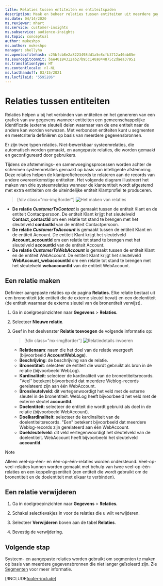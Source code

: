 ```yaml
---
title: Relaties tussen entiteiten en entiteitspaden
description: Maak en beheer relaties tussen entiteiten uit meerdere gegevensbronnen.
ms.date: 04/14/2020
ms.reviewer: mhart
ms.service: customer-insights
ms.subservice: audience-insights
ms.topic: conceptual
author: mukeshpo
ms.author: mukeshpo
manager: shellyha
ms.openlocfilehash: c25bfcb8e2a8223498dd1a5e8cfb3712a40ab85e
ms.sourcegitcommit: bae40184312ab27b95c140a044875c2daea37951
ms.translationtype: HT
ms.contentlocale: nl-NL
ms.lasthandoff: 03/15/2021
ms.locfileid: "5595206"
---
```

# <a name="relationships-between-entities"></a>Relaties tussen entiteiten

Relaties helpen u bij het verbinden van entiteiten en het genereren van een grafiek van uw gegevens wanneer entiteiten een gemeenschappelijke identificatie (externe sleutel) delen waarnaar van de ene entiteit naar de andere kan worden verwezen. Met verbonden entiteiten kunt u segmenten en meetcriteria definiëren op basis van meerdere gegevensbronnen.

Er zijn twee typen relaties. Niet-bewerkbaar systeemrelaties, die automatisch worden gemaakt, en aangepaste relaties, die worden gemaakt en geconfigureerd door gebruikers.

Tijdens de afstemmings- en samenvoegingsprocessen worden achter de schermen systeemrelaties gemaakt op basis van intelligente afstemming. Deze relaties helpen de klantprofielrecords te relateren aan de records van andere overeenkomstige entiteiten. Het volgende diagram illustreert het maken van drie systeemrelaties wanneer de klantentiteit wordt afgestemd met extra entiteiten om de uiteindelijke entiteit Klantprofiel te produceren.

> [!div class="mx-imgBorder"]
> ![Het maken van relaties](media/relationships-entities-merge.png "Het maken van relaties")

- **De relatie *CustomerToContact*** is gemaakt tussen de entiteit Klant en de entiteit Contactpersoon. De entiteit Klant krijgt het sleutelveld **Contact_contactId** om een relatie tot stand te brengen met het sleutelveld **contactId** van de entiteit Contactpersoon.
- **De relatie *CustomerToAccount*** is gemaakt tussen de entiteit Klant en de entiteit Account. De entiteit Klant krijgt het sleutelveld **Account_accountId** om een relatie tot stand te brengen met het sleutelveld **accountId** van de entiteit Account.
- **De relatie *CustomerToWebAccount*** is gemaakt tussen de entiteit Klant en de entiteit WebAccount. De entiteit Klant krijgt het sleutelveld **WebAccount_webaccountId** om een relatie tot stand te brengen met het sleutelveld **webaccountId** van de entiteit WebAccount.

## <a name="create-a-relationship"></a>Een relatie maken

Definieer aangepaste relaties op de pagina **Relaties**. Elke relatie bestaat uit een bronentiteit (de entiteit die de externe sleutel bevat) en een doelentiteit (de entiteit waarnaar de externe sleutel van de bronentiteit verwijst).

1. Ga in doelgroepinzichten naar **Gegevens** > **Relaties**.

2. Selecteer **Nieuwe relatie**.

3. Geef in het deelvenster **Relatie toevoegen** de volgende informatie op:

   > [!div class="mx-imgBorder"]
   > ![Relatiedetails invoeren](media/relationships-add.png "Relatiedetails invoeren")

   - **Relatienaam**: naam die het doel van de relatie weergeeft (bijvoorbeeld **AccountWebLogs**).
   - **Beschrijving**: de beschrijving van de relatie.
   - **Bronentiteit**: selecteer de entiteit die wordt gebruikt als bron in de relatie (bijvoorbeeld WebLog).
   - **Kardinaliteit**: selecteer de kardinaliteit van de bronentiteitsrecords. "Veel" betekent bijvoorbeeld dat meerdere Weblog-records gerelateerd zijn aan één WebAccount.
   - **Bronsleutelveld**: dit vertegenwoordigt het veld met de externe sleutel in de bronentiteit. WebLog heeft bijvoorbeeld het veld met de externe sleutel **accountId**.
   - **Doelentiteit**: selecteer de entiteit die wordt gebruikt als doel in de relatie (bijvoorbeeld WebAccount).
   - **Doelkardinaliteit**: selecteer de kardinaliteit van de doelentiteitsrecords. "Een" betekent bijvoorbeeld dat meerdere Weblog-records zijn gerelateerd aan één WebAccount.
   - **Doelsleutelveld**: dit veld vertegenwoordigt het sleutelveld van de doelentiteit. WebAccount heeft bijvoorbeeld het sleutelveld **accountId**.

> [!NOTE]
> Alleen veel-op-één- en één-op-één-relaties worden ondersteund. Veel-op-veel-relaties kunnen worden gemaakt met behulp van twee veel-op-één-relaties en een koppelingsentiteit (een entiteit die wordt gebruikt om de bronentiteit en de doelentiteit met elkaar te verbinden).

## <a name="delete-a-relationship"></a>Een relatie verwijderen

1. Ga in doelgroepinzichten naar **Gegevens** > **Relaties**.

2. Schakel selectievakjes in voor de relaties die u wilt verwijderen.

3. Selecteer **Verwijderen** boven aan de tabel **Relaties**.

4. Bevestig de verwijdering.

## <a name="next-step"></a>Volgende stap

Systeem- en aangepaste relaties worden gebruikt om segmenten te maken op basis van meerdere gegevensbronnen die niet langer geïsoleerd zijn. Zie [Segmenten](segments.md) voor meer informatie.


[!INCLUDE[footer-include](../includes/footer-banner.md)]